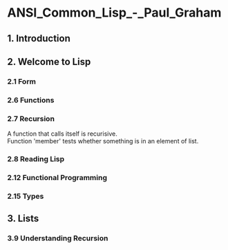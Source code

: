 # ANSI_Common_Lisp_-_Paul_Graham

## 1. Introduction

## 2. Welcome to Lisp

### 2.1 Form
### 2.6 Functions
### 2.7 Recursion
A function that calls itself is recurisive.  
Function 'member' tests whether something is in an element of list.  
### 2.8 Reading Lisp
### 2.12 Functional Programming
### 2.15 Types

## 3. Lists

### 3.9 Understanding Recursion
